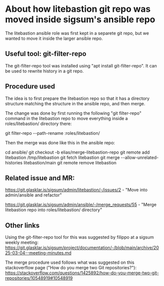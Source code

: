 # About how litebastion git repo was moved inside sigsum's ansible repo

The litebastion ansible role was first kept in a separete git repo,
but we wanted to move it inside the larger ansible repo.

## Useful tool: git-filter-repo

The git-filter-repo tool was installed using "apt install
git-filter-repo". It can be used to rewrite history in a git repo.

## Procedure used

The idea is to first prepare the litebastion repo so that it has a
directory structure matching the structure in the ansible repo, and
then merge.

The change was done by first running the following "git filter-repo"
command in the litebastion repo to move everything inside a
roles/litebastion/ directory there:

git filter-repo --path-rename :roles/litebastion/

Then the merge was done like this in the ansible repo:

cd ansible/
git checkout -b elias/merge-litebastion-repo
git remote add litebastion /tmp/litebastion
git fetch litebastion
git merge --allow-unrelated-histories litebastion/main
git remote remove litebastion

## Related issue and MR:

https://git.glasklar.is/sigsum/admin/litebastion/-/issues/2 - "Move into admin/ansible and refactor"

https://git.glasklar.is/sigsum/admin/ansible/-/merge_requests/55 - "Merge litebastion repo into roles/litebastion/ directory"

## Other links

Using the git-filter-repo tool for this was suggested by filippo at a
sigsum weekly meeting:
https://git.glasklar.is/sigsum/project/documentation/-/blob/main/archive/2025-03-04--meeting-minutes.md

The merge procedure used follows what was suggested on this
stackoverflow page ("How do you merge two Git repositories?"):
https://stackoverflow.com/questions/1425892/how-do-you-merge-two-git-repositories/10548919#10548919
